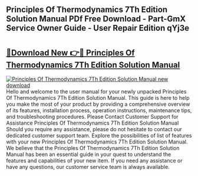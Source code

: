 ## Principles Of Thermodynamics 7Th Edition Solution Manual PDf Free Download - Part-GmX Service Owner Guide - User Repair Edition qYj3e

# <h2><a href="http://bc68620.oget.top/?id=Principles+Of+Thermodynamics+7Th+Edition+Solution+Manual">🔗Download New 👉🔴 Principles Of Thermodynamics 7Th Edition Solution Manual</a></h2>

[![Principles Of Thermodynamics 7Th Edition Solution Manual new download](https://i.imgur.com/5g1atiW.png)](http://bc68620.oget.top/?id=Principles+Of+Thermodynamics+7Th+Edition+Solution+Manual)
Hello and welcome to the user manual for your newly unpacked Principles Of Thermodynamics 7Th Edition Solution Manual. This guide is here to help you make the most of your product by providing a comprehensive overview of its features, installation process, operation instructions, maintenance tips, and troubleshooting procedures. Please Contact Customer Support for Assistance Principles Of Thermodynamics 7Th Edition Solution Manual Should you require any assistance, please do not hesitate to contact our dedicated customer support team. Explore the possibilities of list of features with your new Principles Of Thermodynamics 7Th Edition Solution Manual. We believe that the Principles Of Thermodynamics 7Th Edition Solution Manual has been an essential guide in your quest to understand the features and capabilities of your new item. If you need any assistance or have any questions, our customer service team is always available.
